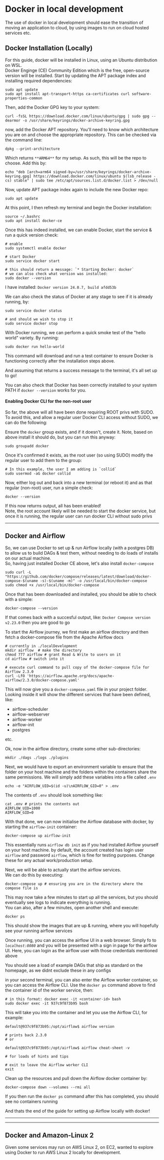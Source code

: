 # Docker in local development

The use of docker in local development should ease the transition of moving an application to cloud, by using images to run on cloud hosted services etc.

## Docker Installation (Locally)

For this guide, docker will be installed in Linux, using an Ubuntu distribution on WSL. <br>
Docker Enginge (CE) Community Edition which is the free, open-source version will be installed. Start by updating the APT package index and installing required dependencies:

    sudo apt update
    sudo apt install apt-transport-https ca-certificates curl software-properties-common

Then, add the Docker GPG key to your system:

    curl -fsSL https://download.docker.com/linux/ubuntu/gpg | sudo gpg --dearmor -o /usr/share/keyrings/docker-archive-keyring.gpg

now, add the Docker APT repository. You'll need to know which architecture you are on and choose the appropriate repository. This can be checked via the command line:

    dpkg --print-architecture

Which returns `**ARM64**` for my setup. As such, this will be the repo to choose. Add this by:

    echo "deb [arch=arm64 signed-by=/usr/share/keyrings/docker-archive-keyring.gpg] https://download.docker.com/linux/ubuntu $(lsb_release -cs) stable" | sudo tee /etc/apt/sources.list.d/docker.list > /dev/null

Now, update APT package index again to include the new Docker repo:

    sudo apt update

At this point, I then refresh my terminal and begin the Docker installation:

    source ~/.bashrc
    sudo apt install docker-ce

Once this has indeed installed, we can enable Docker, start the service & run a quick version check:

    # enable 
    sudo systemctl enable docker

    # start Docker
    sudo service docker start 

    # this should return a message: `* Starting Docker: docker`
    # we can also check what version was installed:
    sudo docker --version

I have installed: `Docker version 24.0.7, build afdd53b` <br>

We can also check the status of Docker at any stage to see if it is already running, by:

    sudo service docker status 

    # and should we wish to stop it
    sudo service docker stop 

With Docker running, we can perform a quick smoke test of the "hello world" variety. By running:

    sudo docker run hello-world 

This command will download and run a test container to ensure Docker is functioning correctly after the installation steps above.

And assuming that returns a success message to the terminal, it's all set up to go!

You can also check that Docker has been correctly installed to your system PATH if `docker --version` works for you.

#### Enabling Docker CLI for the non-root user

So far, the above will all have been done requiring ROOT privs with SUDO. <br>
To avoid this, and allow a regular user Docker CLI access without SUDO, we can do the following:

Ensure the `docker` group exists, and if it doesn't, create it. Note, based on above install it should do, but you can run this anyway:

    sudo groupadd docker

Once it's confirmed it exists, as the root user (so using SUDO) modify the regular user to add them to the group:

    # In this example, the user I am adding is `collid` 
    sudo usermod -aG docker collid

Now, either log out and back into a new terminal (or reboot it) and as that regular (non-root) user, run a simple check:

    docker --version 

If this now returns output, all has been enabled! <br>
Note, the root account likely will be needed to start the docker service, but once it is running, the regular user can run docker CLI without sudo privs

----------------------

## Docker and Airflow

So, we can use Docker to set up & run Airflow locally (with a postgres DB) to allow us to build DAGs & test them, without needing to do loads of installs on our actual machine. <br>
So, having just installed Docker CE above, let's also install `docker-compose` 

    sudo curl -L "https://github.com/docker/compose/releases/latest/download/docker-compose-$(uname -s)-$(uname -m)" -o /usr/local/bin/docker-compose
    sudo chmod +x /usr/local/bin/docker-compose

Once that has been downloaded and installed, you should be able to check with a simple:

    docker-compose --version 

If that comes back with a succesful output, like: `Docker Compose version v2.23.0` then you are good to go

To start the Airflow journey, we first make an airflow directory and then fetch a docker-compose file from the Apache Airflow docs

    # currently in ./localDevelopment 
    mkdir airflow  # make the directory
    chmod 777 airflow # grant Read & Write to users on it
    cd airflow # switch into it

    # execute curl command to pull copy of the docker-compose file for Airflow 2.3.0
    curl -LfO 'https://airflow.apache.org/docs/apache-airflow/2.3.0/docker-compose.yaml'

This will now give you a `docker-compose.yaml` file in your project folder. <br>
Looking inside it will show the different services that have been defined, like:
- airflow-scheduler
- airflow-webserver
- airflow-worker
- airflow-init
- postgres 

etc.

Ok, now in the airflow directory, create some other sub-directories:

    mkdir ./dags ./logs ./plugins

Next, we would have to export an environment variable to ensure that the folder on your host machine and the folders within the containers share the same permissions. We will simply add these variables into a file called `.env`

    echo -e "AIRFLOW_UID=$(id -u)\nAIRFLOW_GID=0" > .env

The contents of `.env` should look something like:

    cat .env # prints the contents out
    AIRFLOW_UID=1000
    AIRFLOW_GID=0

With that done, we can now initialise the Airflow database with docker, by starting the `airflow-init` container:

    docker-compose up airflow-init

This essentially runs `airflow db init` as if you had installed Airflow yourself on your host machine. by default, the account created has login user `airflow` and password `airflow`, which is fine for testing purposes. Change these for any actual work/production setup.

Next, we will be able to actually start the airflow services.<br>
We can do this by executing:

    docker-compose up # ensuring you are in the directory where the compose file is 

This may now take a few minutes to start up all the services, but you should eventually see logs to indicate everything is running.<br>
You can also, after a few minutes, open another shell and execute:

    docker ps

This should show the images that are up & running, where you will hopefully see your running airflow services

Once running, you can access the airflow UI in a web browser. Simply fo to *`localhost:8080`* and you will be presented with a sign in page for the airflow UI. Here, you can login as the airflow user with those credentials mentioned above

You should see a load of example DAGs that ship as standard on the homepage, as we didnt exclude these in any configs

in your second terminal, you can also enter the Airflow worker container, so you can access the Airflow CLI. Use the `docker ps` command above to find the container id of the worker service, then:

    # in this format: docker exec -it <container-id> bash
    sudo docker exec -it 937c9f873b95 bash

This will take you into the container and let you use the Airflow CLI, for example:

    default@937c9f873b95:/opt/airflow$ airflow version

    # prints back 2.3.0
    # or 

    default@937c9f873b95:/opt/airflow$ airflow cheat-sheet -v

    # for loads of hints and tips 

    # exit to leave the Airflow worker CLI
    exit

Clean up the resources and pull down the Airflow docker container by:

    docker-compose down --volumes --rmi all

If you then run the `docker ps` command after this has completed, you should see no containers running

And thats the end of the guide for setting up Airflow locally with docker!

----------------------

----------------------

## Docker and Amazon-Linux 2

Given some services may run on AWS Linux 2, on EC2, wanted to explore using Docker to run AWS Linux 2 locally for development. 


